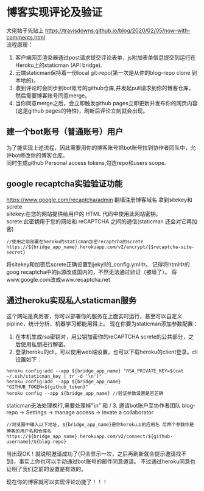
# 博客实现评论及验证
大佬帖子先贴上 https://travisdowns.github.io/blog/2020/02/05/now-with-comments.html <br />
流程原理：
1. 客户端网页渲染器通过post请求提交评论表单，js附加表单信息提交到运行在Heroku上的staticman (API bridge).
2. 云端staticman保持着一份local git-repo(第一次是从你的blog-repo clone 到本地的)。
3. 收到评论时会同步到bot账号的github仓库,并发起pull请求到你的博客仓库，然后需要博客账号同意merge。<br />
4. 当你同意merge之后，会立即触发github pages立即更新并发布你的网页内容(这是github pages的特性)，刷新后评论立刻就会出现。




## 建一个bot账号（普通账号）用户
为了能实现上述流程，因此需要用你的博客账号把bot账号拉到协作者团队中，允许bot修改你的博客仓库。 <br />
同时生成github Personal access tokens,勾选repo和users scope.

## google recaptcha实验验证功能
https://www.google.com/recaptcha/admin 翻墙注册博客域名 拿到sitekey和screte <br />
sitekey:在您的网站提供给用户的 HTML 代码中使用此网站密钥。<br />
screte:此密钥用于您的网站和 reCAPTCHA 之间的通信(staticman 还会对它再加密) <br />
```
//使用之前部署在heroku的staticman加密recaptcha的screte
https://${bridge_app_name}.herokuapp.com/v2/encrypt/{$recaptcha-site-secret}
```
将sitekey和加密后screte正确设置到jekyll的_config.yml中。
记得将html中的goog recaptcha中的js源改成国内的，不然无法通过验证（被墙了）。
将www.google.com改成www.recaptcha.net

## 通过heroku实现私人staticman服务
这个网站是真厉害，你可以部署你的服务在上面实时运行，甚至可以自定义pipline，统计分析、机器学习都能用得上。
现在你要为staticman添加参数配置：
1. 在本机生成rsa密钥对，用公钥加密你的reCAPTCHA screte的公共部分，之后使用私钥进行解密。
2. 登录heroku的cli，可以使用web端设置，也可以下载heroku的client登录。cli设置如下：

```
heroku config:add --app ${bridge_app_name} "RSA_PRIVATE_KEY=$(cat ~/.ssh/staticman_key | tr -d '\n')"
heroku config:add --app ${bridge_app_name} "GITHUB_TOKEN=${github_token}"
heroku config --app ${bridge_app_name} //验证参数设置是否正确
```
staticman无法处理换行,需要处理掉\"\n\" 和 /
3. 邀请bot账户至协作者团队 blog-repo -> Settings -> manage access -> invate a collaborator
```
//浏览器中输入以下地址, ${bridge_app_name}是你heroku上的应用名 后两个参数你是博客的用户名和仓库名
https://${bridge_app_name}.herokuapp.com/v2/connect/${github-username}/${blog-repo}
```
当出现OK！就说明邀请成功了(只会显示一次，之后再刷新就会提示邀请找不到)，事实上你也可以手动通过bot账号的邮件同意邀请。
不过通过heroku同意也证明了我们之前的设置是有效的。



现在你的博客就可以实现评论功能了！！！

